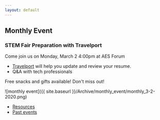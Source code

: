 ```yaml
---
layout: default
---
```

## Monthly Event

### STEM Fair Preparation with Travelport
Come join us on Monday, March 2
4:00pm at AES Forum

* [Travelport](https://www.travelport.com/) will help you update and review your resume.
* Q&A with tech professionals

Free snacks and gifts available!
Don't miss out!

![monthly event]({{ site.baseurl }}/Archive/monthly_event/monthly_3-2-2020.png)

* [Resources](resources.html)
* [Past events](past_events.html)

